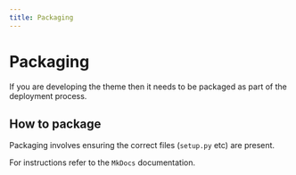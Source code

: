 ```yaml
---
title: Packaging
---
```


# Packaging

If you are developing the theme then it needs to be packaged
as part of the deployment process.

## How to package

Packaging involves ensuring the correct files (`setup.py` etc) are
present. 

For instructions refer to the `MkDocs` documentation.
